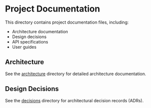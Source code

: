 # Project Documentation

This directory contains project documentation files, including:

- Architecture documentation
- Design decisions
- API specifications
- User guides

## Architecture

See the [architecture](./architecture/) directory for detailed architecture documentation.

## Design Decisions

See the [decisions](./decisions/) directory for architectural decision records (ADRs).